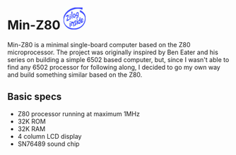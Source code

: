 # Min-Z80 <img src="https://github.com/VladThodo/minZ80/blob/main/zilog_inside.png" width="50" height="50"/>
Min-Z80 is a minimal single-board computer based on the Z80 microprocessor. The project was originally inspired by Ben Eater and his series on building a simple 6502 based computer, but, since I wasn't able to find any 6502 processor for following along, I decided to go my own way and build something similar based on the Z80. 

## Basic specs

* Z80 processor running at maximum 1MHz
* 32K ROM
* 32K RAM
* 4 column LCD display
* SN76489 sound chip
